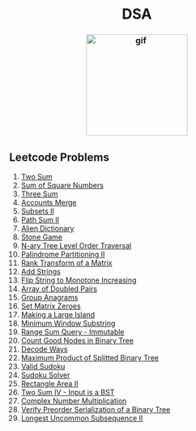 <h1 align="center">DSA</h1>
<h3 align="center">
  <img src="https://d6f6d0kpz0gyr.cloudfront.net/uploads/images-archive/Blog/Gifs/coding.gif?mtime=20200914144127&focal=none" alt="gif" height="200px" width="200px"/>
</h3>

## Leetcode Problems
1. [Two Sum](https://github.com/sujink1999/DSA/blob/master/Problems%20and%20Solutions/two-sum.py)
2. [Sum of Square Numbers](https://github.com/sujink1999/DSA/blob/master/Problems%20and%20Solutions/sum-of-square-numbers.py)
3. [Three Sum](https://github.com/sujink1999/DSA/blob/master/Problems%20and%20Solutions/three-sum.py)
4. [Accounts Merge](https://github.com/sujink1999/DSA/blob/master/Problems%20and%20Solutions/accounts-merge.py)
5. [Subsets II](https://github.com/sujink1999/DSA/blob/master/Problems%20and%20Solutions/subsets-2.py)
6. [Path Sum II](https://github.com/sujink1999/DSA/blob/master/Problems%20and%20Solutions/path-sum-2.py)
7. [Alien Dictionary](https://github.com/sujink1999/DSA/blob/master/Problems%20and%20Solutions/alien-dictionary.py)
8. [Stone Game](https://github.com/sujink1999/DSA/blob/master/Problems%20and%20Solutions/stone-game.py)
9. [N-ary Tree Level Order Traversal](https://github.com/sujink1999/DSA/blob/master/Problems%20and%20Solutions/n-ary-tree-level-order.py)
10. [Palindrome Partitioning II](https://github.com/sujink1999/DSA/blob/master/Problems%20and%20Solutions/palindrome-partitioning-2.py)
11. [Rank Transform of a Matrix](https://github.com/sujink1999/DSA/blob/master/Problems%20and%20Solutions/matrix-rank-transform.py)
12. [Add Strings](https://github.com/sujink1999/DSA/blob/master/Problems%20and%20Solutions/add-strings.py)
13. [Flip String to Monotone Increasing](https://github.com/sujink1999/DSA/blob/master/Problems%20and%20Solutions/flip-string-to-monotone-increasing.py)
14. [Array of Doubled Pairs](https://github.com/sujink1999/DSA/blob/master/Problems%20and%20Solutions/array-of-doubled-pairs.py)
15. [Group Anagrams](https://github.com/sujink1999/DSA/blob/master/Problems%20and%20Solutions/group-anagrams.py)
16. [Set Matrix Zeroes](https://github.com/sujink1999/DSA/blob/master/Problems%20and%20Solutions/set-matrix-zeroes.py)
17. [Making a Large Island](https://github.com/sujink1999/DSA/blob/master/Problems%20and%20Solutions/making-a-large-island.py)
18. [Minimum Window Substring](https://github.com/sujink1999/DSA/blob/master/Problems%20and%20Solutions/minimum-window-substring.py)
19. [Range Sum Query - Immutable](https://github.com/sujink1999/DSA/blob/master/Problems%20and%20Solutions/range-sum-query-immutable.py)
20. [Count Good Nodes in Binary Tree](https://github.com/sujink1999/DSA/blob/master/Problems%20and%20Solutions/count-good-nodes-in-binary-tree.py)
21. [Decode Ways](https://github.com/sujink1999/DSA/blob/master/Problems%20and%20Solutions/decode-ways.py)
22. [Maximum Product of Splitted Binary Tree](https://github.com/sujink1999/DSA/blob/master/Problems%20and%20Solutions/maximum-product-splitted-binary-tree.py)
23. [Valid Sudoku](https://github.com/sujink1999/DSA/blob/master/Problems%20and%20Solutions/valid-sudoku.py)
24. [Sudoku Solver](https://github.com/sujink1999/DSA/blob/master/Problems%20and%20Solutions/sudoku-solver.py)
25. [Rectangle Area II](https://github.com/sujink1999/DSA/blob/master/Problems%20and%20Solutions/rectangle-area-ii.py)
26. [Two Sum IV - Input is a BST](https://github.com/sujink1999/DSA/blob/master/Problems%20and%20Solutions/two-sum-iv.py)
27. [Complex Number Multiplication](https://github.com/sujink1999/DSA/blob/master/Problems%20and%20Solutions/complex-number-multiplication.py)
28. [Verify Preorder Serialization of a Binary Tree](https://github.com/sujink1999/DSA/blob/master/Problems%20and%20Solutions/verify-preorder-serialization-bt.py)
29. [Longest Uncommon Subsequence II](https://github.com/sujink1999/DSA/blob/master/Problems%20and%20Solutions/longest-uncommon-subsequence-ii.py)
